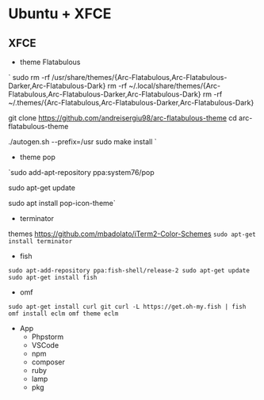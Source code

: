 # Ubuntu  + XFCE 

## XFCE

* theme Flatabulous 

`
sudo rm -rf /usr/share/themes/{Arc-Flatabulous,Arc-Flatabulous-Darker,Arc-Flatabulous-Dark}
rm -rf ~/.local/share/themes/{Arc-Flatabulous,Arc-Flatabulous-Darker,Arc-Flatabulous-Dark}
rm -rf ~/.themes/{Arc-Flatabulous,Arc-Flatabulous-Darker,Arc-Flatabulous-Dark}

git clone https://github.com/andreisergiu98/arc-flatabulous-theme
cd arc-flatabulous-theme

./autogen.sh --prefix=/usr
sudo make install
`
* theme pop 

`sudo add-apt-repository ppa:system76/pop

sudo apt-get update

sudo apt install pop-icon-theme`

* terminator

themes https://github.com/mbadolato/iTerm2-Color-Schemes
`sudo apt-get install terminator`

* fish

`sudo apt-add-repository ppa:fish-shell/release-2
sudo apt-get update
sudo apt-get install fish`

* omf 

`sudo apt-get install curl git
curl -L https://get.oh-my.fish | fish
omf install eclm
omf theme eclm`

* App
    * Phpstorm
    * VSCode
    * npm
    * composer
    * ruby
    * lamp
    * pkg
